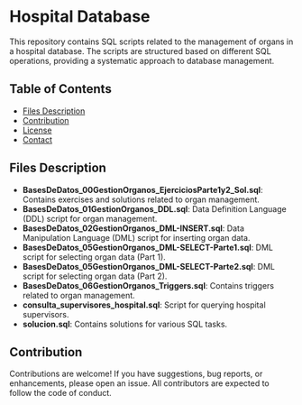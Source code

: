 # Hospital Database

This repository contains SQL scripts related to the management of organs in a hospital database. The scripts are structured based on different SQL operations, providing a systematic approach to database management.

## Table of Contents
- [Files Description](#files-description)
- [Contribution](#contribution)
- [License](#license)
- [Contact](#contact)

## Files Description

- **BasesDeDatos_00GestionOrganos_EjerciciosParte1y2_Sol.sql**: Contains exercises and solutions related to organ management.
- **BasesDeDatos_01GestionOrganos_DDL.sql**: Data Definition Language (DDL) script for organ management.
- **BasesDeDatos_02GestionOrganos_DML-INSERT.sql**: Data Manipulation Language (DML) script for inserting organ data.
- **BasesDeDatos_05GestionOrganos_DML-SELECT-Parte1.sql**: DML script for selecting organ data (Part 1).
- **BasesDeDatos_05GestionOrganos_DML-SELECT-Parte2.sql**: DML script for selecting organ data (Part 2).
- **BasesDeDatos_06GestionOrganos_Triggers.sql**: Contains triggers related to organ management.
- **consulta_supervisores_hospital.sql**: Script for querying hospital supervisors.
- **solucion.sql**: Contains solutions for various SQL tasks.

## Contribution

Contributions are welcome! If you have suggestions, bug reports, or enhancements, please open an issue. All contributors are expected to follow the code of conduct.
